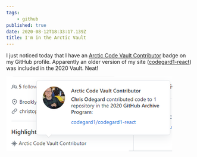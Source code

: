 ```yaml
---
tags:
    - github
published: true
date: 2020-08-12T18:33:17.139Z
title: I'm in the Arctic Vault
---
```


I just noticed today that I have an [Arctic Code Vault Contributor](https://github.community/t/earning-the-github-arctic-code-vault-badge/124219) badge on my GitHub profile. Apparently an older version of my site ([codegard1-react](https://github.com/codegard1/codegard1-react)) was included in the 2020 Vault. Neat!

![Arctic Code Vault Contributor Badge](./arctic-code-vault-contributor-badge.png "Arctic Code Vault Contributor Badge")
